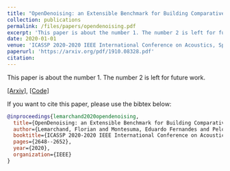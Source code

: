 ```yaml
---
title: "OpenDenoising: an Extensible Benchmark for Building Comparative Studies of Image Denoisers."
collection: publications
permalink: /files/papers/opendenoising.pdf
excerpt: 'This paper is about the number 1. The number 2 is left for future work.'
date: 2020-01-01
venue: 'ICASSP 2020-2020 IEEE International Conference on Acoustics, Speech and Signal Processing (ICASSP)'
paperurl: 'https://arxiv.org/pdf/1910.08328.pdf'
citation: 
---
```


This paper is about the number 1. The number 2 is left for future work.

[[Arxiv]](https://arxiv.org/pdf/1910.08328.pdf), [[Code]](https://github.com/opendenoising/opendenoising-benchmark)

If you want to cite this paper, please use the bibtex below:

```bibtex
@inproceedings{lemarchand2020opendenoising,
  title={OpenDenoising: an Extensible Benchmark for Building Comparative Studies of Image Denoisers},
  author={Lemarchand, Florian and Montesuma, Eduardo Fernandes and Pelcat, Maxime and Nogues, Erwan},
  booktitle={ICASSP 2020-2020 IEEE International Conference on Acoustics, Speech and Signal Processing (ICASSP)},
  pages={2648--2652},
  year={2020},
  organization={IEEE}
}
```
